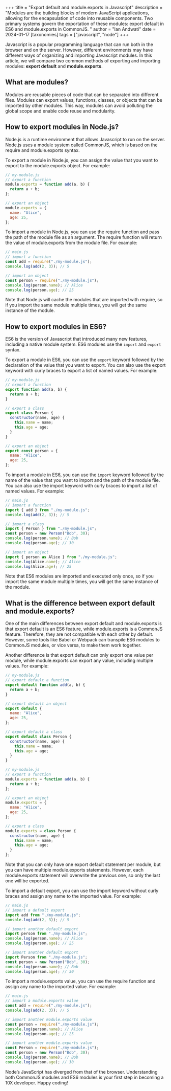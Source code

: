 +++
title = "Export default and module.exports in Javascript"
description = "Modules are the building blocks of modern JavaScript applications, allowing for the encapsulation of code into reusable components. Two primary systems govern the exportation of these modules: export default in ES6 and module.exports in CommonJS. "
author = "Ian Andwati"
date = 2024-01-17
[taxonomies]
tags = ["javascript", "node"]
+++

Javascript is a popular programming language that can run both in the browser and on the server. However, different environments may have different ways of organizing and importing Javascript modules. In this article, we will compare two common methods of exporting and importing modules: **export default** and **module.exports**.


## What are modules?
Modules are reusable pieces of code that can be separated into different files. Modules can export values, functions, classes, or objects that can be imported by other modules. This way, modules can avoid polluting the global scope and enable code reuse and modularity.

## How to export modules in Node.js?
Node.js is a runtime environment that allows Javascript to run on the server. Node.js uses a module system called CommonJS, which is based on the require and module.exports syntax.

To export a module in Node.js, you can assign the value that you want to export to the module.exports object. For example:

```javascript
// my-module.js
// export a function
module.exports = function add(a, b) {
  return a + b;
};

// export an object
module.exports = {
  name: "Alice",
  age: 25,
};
```

To import a module in Node.js, you can use the require function and pass the path of the module file as an argument. The require function will return the value of module.exports from the module file. For example:

```javascript
// main.js
// import a function
const add = require("./my-module.js");
console.log(add(2, 3)); // 5

// import an object
const person = require("./my-module.js");
console.log(person.name); // Alice
console.log(person.age); // 25
```

Note that Node.js will cache the modules that are imported with require, so if you import the same module multiple times, you will get the same instance of the module.

## How to export modules in ES6?
ES6 is the  version of Javascript that introduced many new features, including a native module system. ES6 modules use the `import` and `export` syntax.

To export a module in ES6, you can use the `export` keyword followed by the declaration of the value that you want to export. You can also use the export keyword with curly braces to export a list of named values. For example:

```javascript
// my-module.js
// export a function
export function add(a, b) {
  return a + b;
}

// export a class
export class Person {
  constructor(name, age) {
    this.name = name;
    this.age = age;
  }
}

// export an object
export const person = {
  name: "Alice",
  age: 25,
};
```

To import a module in ES6, you can use the `import` keyword followed by the name of the value that you want to import and the path of the module file. You can also use the import keyword with curly braces to import a list of named values. For example:

```javascript
// main.js
// import a function
import { add } from "./my-module.js";
console.log(add(2, 3)); // 5

// import a class
import { Person } from "./my-module.js";
const person = new Person("Bob", 30);
console.log(person.name); // Bob
console.log(person.age); // 30

// import an object
import { person as Alice } from "./my-module.js";
console.log(Alice.name); // Alice
console.log(Alice.age); // 25
```
Note that ES6 modules are imported and executed only once, so if you import the same module multiple times, you will get the same instance of the module.

## What is the difference between export default and module.exports?
One of the main differences between export default and module.exports is that export default is an ES6 feature, while module.exports is a CommonJS feature. Therefore, they are not compatible with each other by default. However, some tools like Babel or Webpack can transpile ES6 modules to CommonJS modules, or vice versa, to make them work together.

Another difference is that export default can only export one value per module, while module.exports can export any value, including multiple values. For example:

```javascript
// my-module.js
// export default a function
export default function add(a, b) {
  return a + b;
}

// export default an object
export default {
  name: "Alice",
  age: 25,
};

// export default a class
export default class Person {
  constructor(name, age) {
    this.name = name;
    this.age = age;
  }
}
```

```javascript
// my-module.js
// export a function
module.exports = function add(a, b) {
  return a + b;
};

// export an object
module.exports = {
  name: "Alice",
  age: 25,
};

// export a class
module.exports = class Person {
  constructor(name, age) {
    this.name = name;
    this.age = age;
  }
};
```

Note that you can only have one export default statement per module, but you can have multiple module.exports statements. However, each module.exports statement will overwrite the previous one, so only the last one will be exported.

To import a default export, you can use the import keyword without curly braces and assign any name to the imported value. For example:

```javascript
// main.js
// import a default export
import add from "./my-module.js";
console.log(add(2, 3)); // 5

// import another default export
import person from "./my-module.js";
console.log(person.name); // Alice
console.log(person.age); // 25

// import another default export
import Person from "./my-module.js";
const person = new Person("Bob", 30);
console.log(person.name); // Bob
console.log(person.age); // 30
```

To import a module.exports value, you can use the require function and assign any name to the imported value. For example:
```javascript
// main.js
// import a module.exports value
const add = require("./my-module.js");
console.log(add(2, 3)); // 5

// import another module.exports value
const person = require("./my-module.js");
console.log(person.name); // Alice
console.log(person.age); // 25

// import another module.exports value
const Person = require("./my-module.js");
const person = new Person("Bob", 30);
console.log(person.name); // Bob
console.log(person.age); // 30
```
Node’s JavaScript has diverged from that of the browser. Understanding both CommonJS modules and ES6 modules is your first step in becoming a 10X developer. Happy coding!